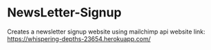 # NewsLetter-Signup
Creates a newsletter signup website using mailchimp api
website link: https://whispering-depths-23654.herokuapp.com/
